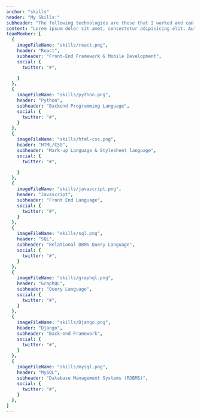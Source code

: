 ```yaml
---
anchor: "skills"
header: "My Skills:"
subheader: "The following technologies are those that I worked and can provide assistance."
content: "Lorem ipsum dolor sit amet, consectetur adipisicing elit. Aut eaque, laboriosam veritatis, quos non quis ad perspiciatis, totam corporis ea, alias ut unde."
teamMember: [
  {
    imageFileName: "skills/react.png",
    header: "React",
    subheader: "Front-End Framework & Mobile Development",
    social: {
      twitter: "#",

    }
  },
  {
    imageFileName: "skills/python.png",
    header: "Python",
    subheader: "Backend Programming Language",
    social: {
      twitter: "#",
    }
  },
  {
    imageFileName: "skills/html-css.png",
    header: "HTML/CSS",
    subheader: "Mark-up Language & Stylesheet language",
    social: {
      twitter: "#",

    }
  },
  {
    imageFileName: "skills/javascript.png",
    header: "Javascript",
    subheader: "Front End Language",
    social: {
      twitter: "#",
    }
  },
  {
    imageFileName: "skills/sql.png",
    header: "SQL",
    subheader: "Relational DBMS Query Language",
    social: {
      twitter: "#",
    }
  },
  {
    imageFileName: "skills/graphql.png",
    header: "GraphQL",
    subheader: "Query Language",
    social: {
      twitter: "#",
    }
  },
  {
    imageFileName: "skills/Django.png",
    header: "Django",
    subheader: "Back-end Framework",
    social: {
      twitter: "#",
    }
  },
  {
    imageFileName: "skills/mysql.png",
    header: "MySQL",
    subheader: "Database Management Systems (RDBMS)",
    social: {
      twitter: "#",
    }
  },
]
---
```


